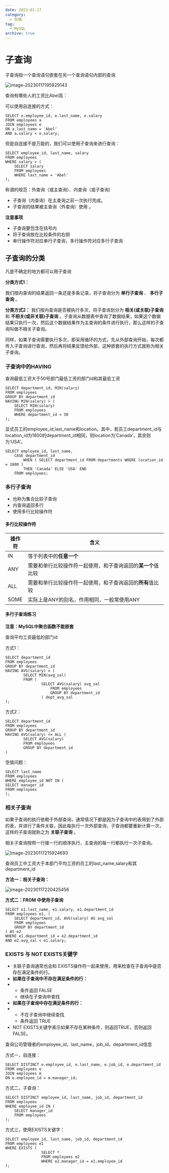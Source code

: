 ```yaml
---
date: 2023-01-17
category:
  - 后端
tag:
  - MySQL
archive: true
---
```




# 子查询

子查询指一个查询语句嵌套在另一个查询语句内部的查询

![image-20230117195929143](https://qiankun825.oss-cn-hangzhou.aliyuncs.com/img/image-20230117195929143.png)

查询有哪些人的工资比Abel高：

可以使用自连接的方式：

```mysql
SELECT e.employee_id, e.last_name, e.salary
FROM employees a 
JOIN employees e
ON a.last_name = 'Abel'
AND a.salary < e.salary;
```

但是自连接不是万能的，我们可以使用子查询来进行查询：

```mysql
SELECT employee_id, last_name, salary
FROM employees 
WHERE salary > (
	SELECT salary
	FROM employees 
	WHERE last_name = 'Abel'
);
```



称谓的规范：外查询（或主查询）、内查询（或子查询）

- 子查询（内查询）在主查询之前一次执行完成。
- 子查询的结果被主查询（外查询）使用 。



**注意事项**

- 子查询要包含在括号内
- 将子查询放在比较条件的右侧
- 单行操作符对应单行子查询，多行操作符对应多行子查询



## 子查询的分类

凡是不确定的地方都可以用子查询

**分类方式1：**

我们按内查询的结果返回一条还是多条记录，将子查询分为 **单行子查询** 、 **多行子查询** 。



**分类方式2：**
我们按内查询是否被执行多次，将子查询划分为 **相关(或关联)子查询** 和 **不相关(或非关联)子查询** 。子查询从数据表中查询了数据结果，如果这个数据结果只执行一次，然后这个数据结果作为主查询的条件进行执行，那么这样的子查询叫做不相关子查询。

同样，如果子查询需要执行多次，即采用循环的方式，先从外部查询开始，每次都传入子查询进行查询，然后再将结果反馈给外部，这种嵌套的执行方式就称为相关子查询。





### 子查询中的HAVING

查询最低工资大于50号部门最低工资的部门id和其最低工资

```mysql
SELECT department_id, MIN(salary)
FROM employees
GROUP BY department_id
HAVING MIN(salary) > (
	SELECT MIN(salary)
	FROM employees
	WHERE department_id = 50
);
```



显式员工的employee_id,last_name和location。其中，若员工department_id与location_id为1800的department_id相同，则location为’Canada’，其余则为’USA’。

```mysql
SELECT employee_id, last_name,
	CASE department_id 
		WHEN ( SELECT department_id FROM departments WHERE location_id = 1800 )
		THEN 'Canada' ELSE 'USA' END
	FROM employees;
```



### 多行子查询

- 也称为集合比较子查询
- 内查询返回多行
- 使用多行比较操作符



#### 多行比较操作符

| 操作符 | 含义                                                         |
| ------ | ------------------------------------------------------------ |
| IN     | 等于列表中的**任意一个**                                     |
| ANY    | 需要和单行比较操作符一起使用，和子查询返回的**某一个**值比较 |
| ALL    | 需要和单行比较操作符一起使用，和子查询返回的**所有**值比较   |
| SOME   | 实际上是ANY的别名，作用相同，一般常使用ANY                   |



#### 多行子查询练习

**注意：MySQL中聚合函数不能嵌套**

查询平均工资最低的部门id

方式1：

```mysql
SELECT department_id
FROM employees
GROUP BY department_id
HAVING AVG(salary) = (
		SELECT MIN(avg_sal)
		FROM (
				SELECT AVG(salary) avg_sal
					FROM employees
					GROUP BY department_id
				) dept_avg_sal
);
```

方式2：

```mysql
SELECT department_id
FROM employees
GROUP BY department_id
HAVING AVG(salary) <= ALL (
		SELECT AVG(salary)
		FROM employees
		GROUP BY department_id
)
```



空值问题：

```mysql
SELECT last_name
FROM employees
WHERE employee_id NOT IN (
SELECT manager_id
FROM employees
);
```



### 相关子查询

如果子查询的执行依赖于外部查询，通常情况下都是因为子查询中的表用到了外部的表，并进行了条件关联，因此每执行一次外部查询，子查询都要重新计算一次，这样的子查询就称之为 **关联子查询** 。

相关子查询按照一行接一行的顺序执行，主查询的每一行都执行一次子查询。

![image-20230117215924693](https://qiankun825.oss-cn-hangzhou.aliyuncs.com/img/image-20230117215924693.png)



查询员工中工资大于本部门平均工资的员工的last_name,salary和其department_id

**方法一：相关子查询：**

![image-20230117220425456](https://qiankun825.oss-cn-hangzhou.aliyuncs.com/img/image-20230117220425456.png)



**方式二：FROM 中使用子查询**

```mysql
SELECT e1.last_name, e1.salary, e1.department_id
FROM employees e1, (
	SELECT department_id, AVG(salary) AS avg_sal
	FROM employees
	GROUP BY department_id
) AS e2 
WHERE e1.department_id = e2.department_id
AND e2.avg_sal < e1.salary;
```



### EXISTS 与 NOT EXISTS关键字

- 关联子查询通常也会和 EXISTS操作符一起来使用，用来检查在子查询中是否存在满足条件的行。
- **如果在子查询中不存在满足条件的行：**
- - 条件返回 FALSE
  - 继续在子查询中查找
- **如果在子查询中存在满足条件的行：**
- - 不在子查询中继续查找
  - 条件返回 TRUE
- NOT EXISTS关键字表示如果不存在某种条件，则返回TRUE，否则返回FALSE。



查询公司管理者的employee_id，last_name，job_id，department_id信息

方式一，自连接：

```mysql
SELECT DISTINCT e.employee_id, e.last_name, e.job_id, e.department_id
FROM employees e 
JOIN employees m
ON e.employee_id = m.manager_id;
```

方式二，子查询：

```mysql
SELECT DISTINCT employee_id, last_name, job_id, department_id
FROM employees
WHERE employee_id IN (
	SELECT manager_id
	FROM employees
);
```

方式三，使用EXISTS关键字：

```mysql
SELECT employee_id, last_name, job_id, department_id
FROM employees e1
WHERE EXISTS ( 
				SELECT *
				FROM employees e2
				WHERE e2.manager_id = e1.employee_id
);
```

